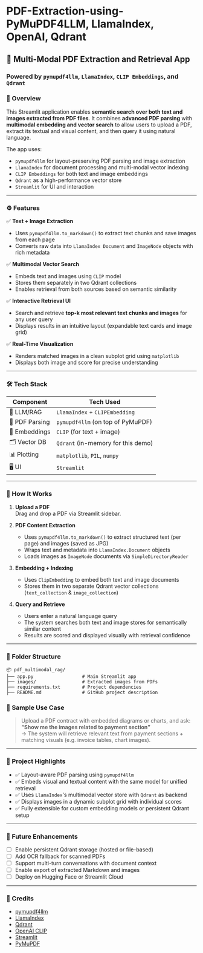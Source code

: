 # PDF-Extraction-using-PyMuPDF4LLM, LlamaIndex, OpenAI, Qdrant
## 🧠 Multi-Modal PDF Extraction and Retrieval App  
### Powered by `pymupdf4llm`, `LlamaIndex`, `CLIP Embeddings`, and `Qdrant`


### 📌 Overview

This Streamlit application enables **semantic search over both text and images extracted from PDF files**. It combines **advanced PDF parsing** with **multimodal embedding and vector search** to allow users to upload a PDF, extract its textual and visual content, and then query it using natural language.

The app uses:
- `pymupdf4llm` for layout-preserving PDF parsing and image extraction
- `LlamaIndex` for document processing and multi-modal vector indexing
- `CLIP Embeddings` for both text and image embeddings
- `Qdrant` as a high-performance vector store
- `Streamlit` for UI and interaction

---

### ⚙️ Features

✅ **Text + Image Extraction**  
- Uses `pymupdf4llm.to_markdown()` to extract text chunks and save images from each page  
- Converts raw data into `LlamaIndex Document` and `ImageNode` objects with rich metadata

✅ **Multimodal Vector Search**  
- Embeds text and images using `CLIP` model  
- Stores them separately in two Qdrant collections  
- Enables retrieval from both sources based on semantic similarity

✅ **Interactive Retrieval UI**  
- Search and retrieve **top-k most relevant text chunks and images** for any user query  
- Displays results in an intuitive layout (expandable text cards and image grid)

✅ **Real-Time Visualization**  
- Renders matched images in a clean subplot grid using `matplotlib`  
- Displays both image and score for precise understanding

---

### 🛠 Tech Stack

| Component      | Tech Used                                      |
|----------------|------------------------------------------------|
| 🧠 LLM/RAG      | `LlamaIndex` + `CLIPEmbedding`                 |
| 📄 PDF Parsing | `pymupdf4llm` (on top of PyMuPDF)               |
| 🧠 Embeddings   | `CLIP` (for text + image)                      |
| 🗂 Vector DB    | `Qdrant` (in-memory for this demo)             |
| 📊 Plotting     | `matplotlib`, `PIL`, `numpy`                   |
| 🖥 UI           | `Streamlit`                                    |

---

### 🔄 How It Works

1. **Upload a PDF**  
   Drag and drop a PDF via Streamlit sidebar.

2. **PDF Content Extraction**  
   - Uses `pymupdf4llm.to_markdown()` to extract structured text (per page) and images (saved as JPG)
   - Wraps text and metadata into `LlamaIndex.Document` objects
   - Loads images as `ImageNode` documents via `SimpleDirectoryReader`

3. **Embedding + Indexing**  
   - Uses `ClipEmbedding` to embed both text and image documents
   - Stores them in two separate Qdrant vector collections (`text_collection` & `image_collection`)

4. **Query and Retrieve**  
   - Users enter a natural language query
   - The system searches both text and image stores for semantically similar content
   - Results are scored and displayed visually with retrieval confidence

---

### 📁 Folder Structure

```
📦 pdf_multimodal_rag/
├── app.py                  # Main Streamlit app
├── images/                 # Extracted images from PDFs
├── requirements.txt        # Project dependencies
├── README.md               # GitHub project description
```


### 📸 Sample Use Case

> Upload a PDF contract with embedded diagrams or charts, and ask:  
> **“Show me the images related to payment section”**  
> → The system will retrieve relevant text from payment sections + matching visuals (e.g. invoice tables, chart images).

---

### 🧠 Project Highlights

- ✅ Layout-aware PDF parsing using `pymupdf4llm`
- ✅ Embeds visual and textual content with the same model for unified retrieval
- ✅ Uses `LlamaIndex`'s multimodal vector store with `Qdrant` as backend
- ✅ Displays images in a dynamic subplot grid with individual scores
- ✅ Fully extensible for custom embedding models or persistent Qdrant setup

---

### 🚀 Future Enhancements

- [ ] Enable persistent Qdrant storage (hosted or file-based)
- [ ] Add OCR fallback for scanned PDFs
- [ ] Support multi-turn conversations with document context
- [ ] Enable export of extracted Markdown and images
- [ ] Deploy on Hugging Face or Streamlit Cloud

---

### 🙌 Credits

- [pymupdf4llm](https://pymupdf.readthedocs.io/en/latest/pymupdf4llm/)
- [LlamaIndex](https://www.llamaindex.ai/)
- [Qdrant](https://qdrant.tech/)
- [OpenAI CLIP](https://github.com/openai/CLIP)
- [Streamlit](https://streamlit.io/)
- [PyMuPDF](https://pymupdf.readthedocs.io/)
